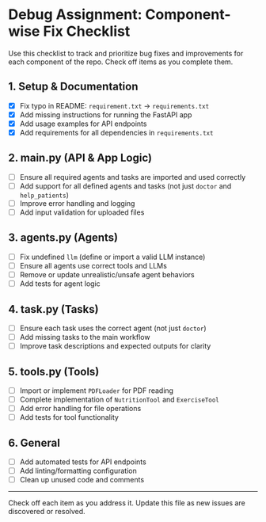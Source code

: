 # Debug Assignment: Component-wise Fix Checklist

Use this checklist to track and prioritize bug fixes and improvements for each component of the repo. Check off items as you complete them.

## 1. Setup & Documentation
- [x] Fix typo in README: `requirement.txt` → `requirements.txt`
- [x] Add missing instructions for running the FastAPI app
- [x] Add usage examples for API endpoints
- [x] Add requirements for all dependencies in `requirements.txt`

## 2. main.py (API & App Logic)
- [ ] Ensure all required agents and tasks are imported and used correctly
- [ ] Add support for all defined agents and tasks (not just `doctor` and `help_patients`)
- [ ] Improve error handling and logging
- [ ] Add input validation for uploaded files

## 3. agents.py (Agents)
- [ ] Fix undefined `llm` (define or import a valid LLM instance)
- [ ] Ensure all agents use correct tools and LLMs
- [ ] Remove or update unrealistic/unsafe agent behaviors
- [ ] Add tests for agent logic

## 4. task.py (Tasks)
- [ ] Ensure each task uses the correct agent (not just `doctor`)
- [ ] Add missing tasks to the main workflow
- [ ] Improve task descriptions and expected outputs for clarity

## 5. tools.py (Tools)
- [ ] Import or implement `PDFLoader` for PDF reading
- [ ] Complete implementation of `NutritionTool` and `ExerciseTool`
- [ ] Add error handling for file operations
- [ ] Add tests for tool functionality

## 6. General
- [ ] Add automated tests for API endpoints
- [ ] Add linting/formatting configuration
- [ ] Clean up unused code and comments

---

Check off each item as you address it. Update this file as new issues are discovered or resolved.
